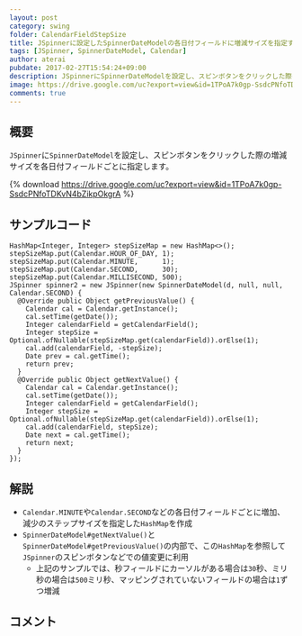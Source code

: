 ```yaml
---
layout: post
category: swing
folder: CalendarFieldStepSize
title: JSpinnerに設定したSpinnerDateModelの各日付フィールドに増減サイズを指定する
tags: [JSpinner, SpinnerDateModel, Calendar]
author: aterai
pubdate: 2017-02-27T15:54:24+09:00
description: JSpinnerにSpinnerDateModelを設定し、スピンボタンをクリックした際の増減サイズを各日付フィールドごとに指定します。
image: https://drive.google.com/uc?export=view&id=1TPoA7k0gp-SsdcPNfoTDKvN4bZikpOkgrA
comments: true
---
```

## 概要
`JSpinner`に`SpinnerDateModel`を設定し、スピンボタンをクリックした際の増減サイズを各日付フィールドごとに指定します。

{% download https://drive.google.com/uc?export=view&id=1TPoA7k0gp-SsdcPNfoTDKvN4bZikpOkgrA %}

## サンプルコード
<pre class="prettyprint"><code>HashMap&lt;Integer, Integer&gt; stepSizeMap = new HashMap&lt;&gt;();
stepSizeMap.put(Calendar.HOUR_OF_DAY, 1);
stepSizeMap.put(Calendar.MINUTE,      1);
stepSizeMap.put(Calendar.SECOND,      30);
stepSizeMap.put(Calendar.MILLISECOND, 500);
JSpinner spinner2 = new JSpinner(new SpinnerDateModel(d, null, null, Calendar.SECOND) {
  @Override public Object getPreviousValue() {
    Calendar cal = Calendar.getInstance();
    cal.setTime(getDate());
    Integer calendarField = getCalendarField();
    Integer stepSize = Optional.ofNullable(stepSizeMap.get(calendarField)).orElse(1);
    cal.add(calendarField, -stepSize);
    Date prev = cal.getTime();
    return prev;
  }
  @Override public Object getNextValue() {
    Calendar cal = Calendar.getInstance();
    cal.setTime(getDate());
    Integer calendarField = getCalendarField();
    Integer stepSize = Optional.ofNullable(stepSizeMap.get(calendarField)).orElse(1);
    cal.add(calendarField, stepSize);
    Date next = cal.getTime();
    return next;
  }
});
</code></pre>

## 解説
- `Calendar.MINUTE`や`Calendar.SECOND`などの各日付フィールドごとに増加、減少のステップサイズを指定した`HashMap`を作成
- `SpinnerDateModel#getNextValue()`と`SpinnerDateModel#getPreviousValue()`の内部で、この`HashMap`を参照して`JSpinner`のスピンボタンなどでの値変更に利用
    - 上記のサンプルでは、秒フィールドにカーソルがある場合は`30`秒、ミリ秒の場合は`500`ミリ秒、マッピングされていないフィールドの場合は`1`ずつ増減

<!-- dummy comment line for breaking list -->

## コメント
